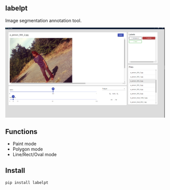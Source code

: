 ## labelpt

Image segmentation annotation tool.

<img src="https://raw.githubusercontent.com/pei223/labelpt/master/labelpt.png">
<br>

## Functions

- Paint mode
- Polygon mode
- Line/Rect/Oval mode

## Install

```
pip install labelpt
```